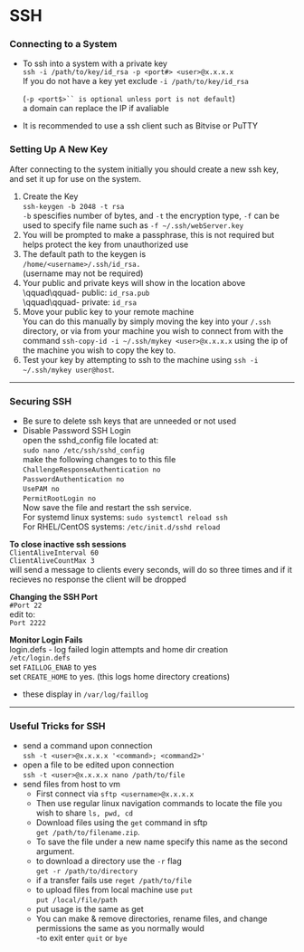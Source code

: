 # SSH

### Connecting to a System <a href="#connecting-to-a-system" id="connecting-to-a-system"></a>

*   To ssh into a system with a private key\
    `ssh -i /path/to/key/id_rsa -p <port#> <user>@x.x.x.x`\
    If you do not have a key yet exclude `-i /path/to/key/id_rsa`

    (`-p <port$>`` is optional unless port is not default`)\
    a domain can replace the IP if avaliable
* It is recommended to use a ssh client such as Bitvise or PuTTY

### Setting Up A New Key <a href="#setting-up-a-new-key" id="setting-up-a-new-key"></a>

After connecting to the system initially you should create a new ssh key, and set it up for use on the system.

1. Create the Key\
   `ssh-keygen -b 2048 -t rsa`\
   `-b` spescifies number of bytes, and `-t` the encryption type, `-f` can be used to specify file name such as `-f ~/.ssh/webServer.key`
2. You will be prompted to make a passphrase, this is not required but helps protect the key from unauthorized use
3. The default path to the keygen is\
   `/home/<username>/.ssh/id_rsa.`\
   (username may not be required)
4. Your public and private keys will show in the location above\
   \qquad\qquad- public: `id_rsa.pub`\
   \qquad\qquad- private: `id_rsa`
5. Move your public key to your remote machine\
   You can do this manually by simply moving the key into your `/.ssh` directory, or via from your machine you wish to connect from with the command `ssh-copy-id -i ~/.ssh/mykey <user>@x.x.x.x` using the ip of the machine you wish to copy the key to.
6. Test your key by attempting to ssh to the machine using `ssh -i ~/.ssh/mykey user@host`.

***

### Securing SSH <a href="#securing-ssh" id="securing-ssh"></a>

* Be sure to delete ssh keys that are unneeded or not used
* Disable Password SSH Login\
  open the sshd\_config file located at:\
  `sudo nano /etc/ssh/sshd_config`\
  make the following changes to to this file\
  `ChallengeResponseAuthentication no`\
  `PasswordAuthentication no`\
  `UsePAM no`\
  `PermitRootLogin no`\
  Now save the file and restart the ssh service.\
  For systemd linux systems: `sudo systemctl reload ssh`\
  For RHEL/CentOS systems: `/etc/init.d/sshd reload`

**To close inactive ssh sessions**\
`ClientAliveInterval 60`\
`ClientAliveCountMax 3`\
will send a message to clients every seconds, will do so three times and if it recieves no response the client will be dropped

**Changing the SSH Port**\
`#Port 22`\
edit to:\
`Port 2222`

**Monitor Login Fails**\
login.defs - log failed login attempts and home dir creation\
`/etc/login.defs`\
set `FAILLOG_ENAB` to yes\
set `CREATE_HOME` to yes. (this logs home directory creations)

* these display in `/var/log/faillog`

***

### Useful Tricks for SSH <a href="#useful-tricks-for-ssh" id="useful-tricks-for-ssh"></a>

* send a command upon connection\
  `ssh -t <user>@x.x.x.x '<command>; <command2>'`
* open a file to be edited upon connection\
  `ssh -t <user>@x.x.x.x nano /path/to/file`
* send files from host to vm
  * First connect via `sftp <username>@x.x.x.x`
  * Then use regular linux navigation commands to locate the file you wish to share `ls, pwd, cd`
  * Download files using the `get` command in sftp\
    `get /path/to/filename.zip`.
  * To save the file under a new name specify this name as the second argument.
  * to download a directory use the `-r` flag\
    `get -r /path/to/directory`
  * if a transfer fails use `reget /path/to/file`
  * to upload files from local machine use `put`\
    `put /local/file/path`
  * put usage is the same as get
  * You can make & remove directories, rename files, and change permissions the same as you normally would\
    \-to exit enter `quit` or `bye`
